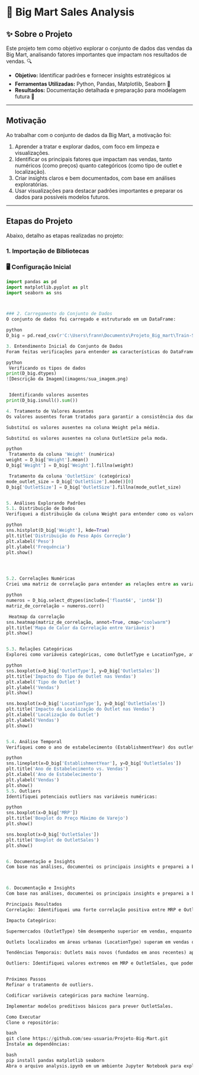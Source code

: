 # 🛒 Big Mart Sales Analysis


## ✨ Sobre o Projeto
Este projeto tem como objetivo explorar o conjunto de dados das vendas da Big Mart, analisando fatores importantes que impactam nos resultados de vendas. 🔍  
- **Objetivo:** Identificar padrões e fornecer insights estratégicos 📊  
- **Ferramentas Utilizadas:** Python, Pandas, Matplotlib, Seaborn 🐍  
- **Resultados:** Documentação detalhada e preparação para modelagem futura 🚀


---

## Motivação
Ao trabalhar com o conjunto de dados da Big Mart, a motivação foi:
1. Aprender a tratar e explorar dados, com foco em limpeza e visualizações.
2. Identificar os principais fatores que impactam nas vendas, tanto numéricos (como preços) quanto categóricos (como tipo de outlet e localização).
3. Criar insights claros e bem documentados, com base em análises exploratórias.
4. Usar visualizações para destacar padrões importantes e preparar os dados para possíveis modelos futuros.

---

## Etapas do Projeto
Abaixo, detalho as etapas realizadas no projeto:

### 1. Importação de Bibliotecas
### 🖥️ Configuração Inicial
```python
import pandas as pd
import matplotlib.pyplot as plt
import seaborn as sns



### 2. Carregamento do Conjunto de Dados
O conjunto de dados foi carregado e estruturado em um DataFrame:

python
D_big = pd.read_csv(r'C:\Users\frann\Documents\Projeto_Big_mart\Train-Set.csv')

3. Entendimento Inicial do Conjunto de Dados
Foram feitas verificações para entender as características do DataFrame:

python
 Verificando os tipos de dados
print(D_big.dtypes)
![Descrição da Imagem](imagens/sua_imagem.png)


 Identificando valores ausentes
print(D_big.isnull().sum())

4. Tratamento de Valores Ausentes
Os valores ausentes foram tratados para garantir a consistência dos dados:

Substituí os valores ausentes na coluna Weight pela média.

Substituí os valores ausentes na coluna OutletSize pela moda.

python
 Tratamento da coluna 'Weight' (numérica)
weight = D_big['Weight'].mean()
D_big['Weight'] = D_big['Weight'].fillna(weight)

 Tratamento da coluna 'OutletSize' (categórica)
mode_outlet_size = D_big['OutletSize'].mode()[0]
D_big['OutletSize'] = D_big['OutletSize'].fillna(mode_outlet_size)


5. Análises Explorando Padrões
5.1. Distribuição de Dados
Verifiquei a distribuição da coluna Weight para entender como os valores estão distribuídos após a substituição pela média:

python
sns.histplot(D_big['Weight'], kde=True)
plt.title('Distribuição do Peso Após Correção')
plt.xlabel('Peso')
plt.ylabel('Frequência')
plt.show()




5.2. Correlações Numéricas
Criei uma matriz de correlação para entender as relações entre as variáveis numéricas, com um destaque para MRP e OutletSales:

python
numeros = D_big.select_dtypes(include=['float64', 'int64'])
matriz_de_correlação = numeros.corr()

 Heatmap da correlação
sns.heatmap(matriz_de_correlação, annot=True, cmap="coolwarm")
plt.title('Mapa de Calor da Correlação entre Variáveis')
plt.show()


5.3. Relações Categóricas
Explorei como variáveis categóricas, como OutletType e LocationType, afetam OutletSales:

python
sns.boxplot(x=D_big['OutletType'], y=D_big['OutletSales'])
plt.title('Impacto do Tipo de Outlet nas Vendas')
plt.xlabel('Tipo de Outlet')
plt.ylabel('Vendas')
plt.show()

sns.boxplot(x=D_big['LocationType'], y=D_big['OutletSales'])
plt.title('Impacto da Localização do Outlet nas Vendas')
plt.xlabel('Localização do Outlet')
plt.ylabel('Vendas')
plt.show()


5.4. Análise Temporal
Verifiquei como o ano de estabelecimento (EstablishmentYear) dos outlets impacta nas vendas:

python
sns.lineplot(x=D_big['EstablishmentYear'], y=D_big['OutletSales'])
plt.title('Ano de Estabelecimento vs. Vendas')
plt.xlabel('Ano de Estabelecimento')
plt.ylabel('Vendas')
plt.show()
5.5. Outliers
Identifiquei potenciais outliers nas variáveis numéricas:

python
sns.boxplot(x=D_big['MRP'])
plt.title('Boxplot do Preço Máximo de Varejo')
plt.show()

sns.boxplot(x=D_big['OutletSales'])
plt.title('Boxplot de OutletSales')
plt.show()


6. Documentação e Insights
Com base nas análises, documentei os principais insights e preparei a base de dados para futuras modelagens.



6. Documentação e Insights
Com base nas análises, documentei os principais insights e preparei a base de dados para futuras modelagens.

Principais Resultados
Correlação: Identifiquei uma forte correlação positiva entre MRP e OutletSales (+0.57), indicando que produtos mais caros geram mais receita.

Impacto Categórico:

Supermercados (OutletType) têm desempenho superior em vendas, enquanto Grocery apresenta valores mais baixos.

Outlets localizados em áreas urbanas (LocationType) superam em vendas os localizados em áreas rurais ou suburbanas.

Tendências Temporais: Outlets mais novos (fundados em anos recentes) apresentaram leve aumento nas vendas.

Outliers: Identifiquei valores extremos em MRP e OutletSales, que podem ser explorados ou tratados futuramente.


Próximos Passos
Refinar o tratamento de outliers.

Codificar variáveis categóricas para machine learning.

Implementar modelos preditivos básicos para prever OutletSales.

Como Executar
Clone o repositório:

bash
git clone https://github.com/seu-usuario/Projeto-Big-Mart.git
Instale as dependências:

bash
pip install pandas matplotlib seaborn
Abra o arquivo analysis.ipynb em um ambiente Jupyter Notebook para explorar as análises.

